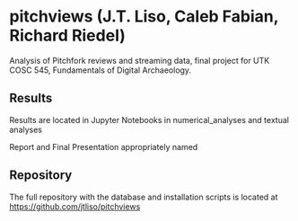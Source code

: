 # pitchviews (J.T. Liso, Caleb Fabian, Richard Riedel)
Analysis of Pitchfork reviews and streaming data, final project for UTK COSC 545, Fundamentals of Digital Archaeology.

## Results
Results are located in Jupyter Notebooks in numerical_analyses and textual analyses

Report and Final Presentation appropriately named

## Repository
The full repository with the database and installation scripts is located at https://github.com/jtliso/pitchviews

